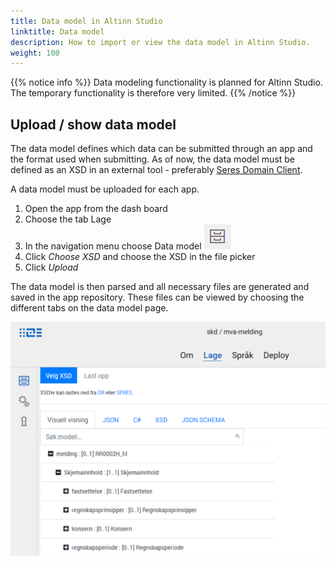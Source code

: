 ```yaml
---
title: Data model in Altinn Studio
linktitle: Data model
description: How to import or view the data model in Altinn Studio.
weight: 100
---
```


{{% notice info %}}
Data modeling functionality is planned for Altinn Studio. The temporary functionality is therefore very limited.
{{% /notice %}}

## Upload / show data model
The data model defines which data can be submitted through an app and the format used when submitting.
As of now, the data model must be defined as an XSD in an external tool - preferably [Seres Domain Client](https://altinn.github.io/docs/seres/brukerveiledninger/domeneklient/).

A data model must be uploaded for each app.

1. Open the app from the dash board
2. Choose the tab Lage
3. In the navigation menu choose Data model ![Icon in the navigation menu](datamodel-icon.png "Icon in the navigation menu")
4. Click _Choose XSD_ and choose the XSD in the file picker
5. Click _Upload_

The data model is then parsed and all necessary files are generated and saved in the app repository.
These files can be viewed by choosing the different tabs on the data model page.

![Add / show data model](add-datamodel.png "Add / show data model")
